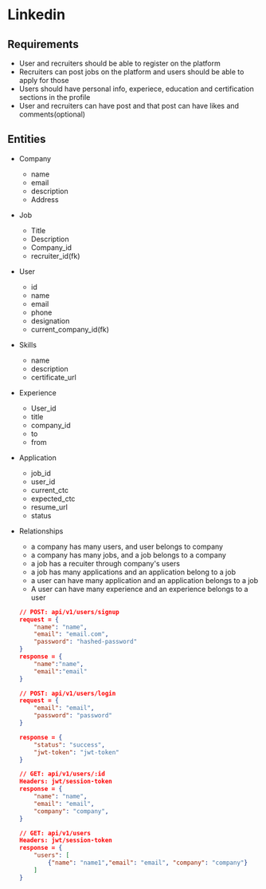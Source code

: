 # Linkedin

## Requirements
- User and recruiters should be able to register on the platform
- Recruiters can post jobs on the platform and users should be able to apply for those
- Users should have personal info, experiece, education and certification sections in the profile
- User and recruiters can have post and that post can have likes and comments(optional)

## Entities
- Company
    - name
    - email
    - description
    - Address

- Job
    - Title
    - Description
    - Company_id
    - recruiter_id(fk)

- User
    - id
    - name
    - email
    - phone
    - designation
    - current_company_id(fk)

- Skills
    - name
    - description
    - certificate_url

- Experience
    - User_id
    - title
    - company_id
    - to
    - from

- Application
    - job_id
    - user_id
    - current_ctc
    - expected_ctc
    - resume_url
    - status

- Relationships
    - a company has many users, and user belongs to company
    - a company has many jobs, and a job belongs to a company
    - a job has a recuiter through company's users
    - a job has many applications and an application belong to a job
    - a user can have many application and an application belongs to a job
    - A user can have many experience and an experience belongs to a user

    ```json
    // POST: api/v1/users/signup
    request = {
        "name": "name",
        "email": "email.com",
        "password": "hashed-password"
    }
    response = {
        "name":"name",
        "email":"email"
    }

    // POST: api/v1/users/login
    request = {
        "email": "email",
        "password": "password"
    }

    response = {
        "status": "success",
        "jwt-token": "jwt-token"
    }

    // GET: api/v1/users/:id
    Headers: jwt/session-token
    response = {
        "name": "name",
        "email": "email",
        "company": "company",
    }

    // GET: api/v1/users
    Headers: jwt/session-token
    response = {
        "users": [
            {"name": "name1","email": "email", "company": "company"}
        ]
    }
    ```